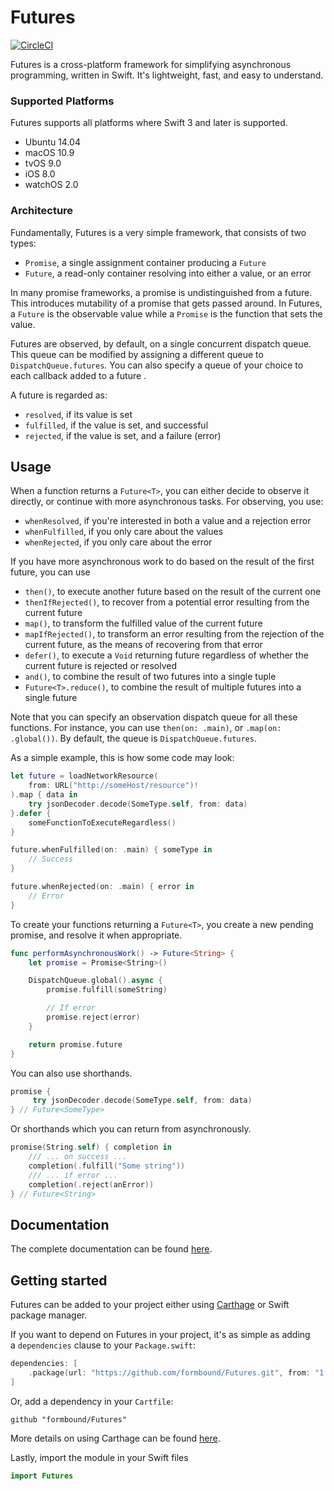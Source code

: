 # Futures
[![CircleCI](https://circleci.com/gh/formbound/Futures.svg?style=svg)](https://circleci.com/gh/formbound/Futures)

Futures is a cross-platform framework for simplifying asynchronous programming, written in Swift. It's lightweight, fast, and easy to understand.

### Supported Platforms

Futures supports all platforms where Swift 3 and later is supported.

* Ubuntu 14.04
* macOS 10.9
* tvOS 9.0
* iOS 8.0
* watchOS 2.0


### Architecture

Fundamentally, Futures is a very simple framework, that consists of two types:

* `Promise`, a single assignment container producing a `Future`
* `Future`, a read-only container resolving into either a value, or an error


In many promise frameworks, a promise is undistinguished from a future. This introduces mutability of a promise that gets passed around. In Futures, a `Future` is the observable value while a `Promise` is the function that sets the value.


Futures are observed, by default, on a single concurrent dispatch queue. This queue can be modified by assigning a different queue to `DispatchQueue.futures`. You can also specify a queue of your choice to each callback added to a future .


A future is regarded as:

* `resolved`, if its value is set
* `fulfilled`, if the value is set, and successful
* `rejected`, if the value is set, and a failure (error)


## Usage

When a function returns a `Future<T>`, you can either decide to observe it directly, or continue with more asynchronous tasks. For observing, you use:

* `whenResolved`, if you're interested in both a value and a rejection error 
* `whenFulfilled`, if you only care about the values
* `whenRejected`, if you only care about the error


If you have more asynchronous work to do based on the result of the first future, you can use

* `then()`, to execute another future based on the result of the current one
* `thenIfRejected()`, to recover from a potential error resulting from the current future
* `map()`, to transform the fulfilled value of the current future
* `mapIfRejected()`, to transform an error resulting from the rejection of the current future, as the means of recovering from that error
* `defer()`, to execute a `Void` returning future regardless of whether the current future is rejected or resolved
* `and()`, to combine the result of two futures into a single tuple
* `Future<T>.reduce()`, to combine the result of multiple futures into a single future


Note that you can specify an observation dispatch queue for all these functions. For instance, you can use `then(on: .main)`, or `.map(on: .global())`. By default, the queue is `DispatchQueue.futures`.

As a simple example, this is how some code may look:

```swift
let future = loadNetworkResource(
    from: URL("http://someHost/resource")!
).map { data in
    try jsonDecoder.decode(SomeType.self, from: data)
}.defer {
    someFunctionToExecuteRegardless()
}

future.whenFulfilled(on: .main) { someType in
    // Success
}

future.whenRejected(on: .main) { error in
    // Error
}
```

To create your functions returning a `Future<T>`, you create a new pending promise, and resolve it when appropriate.

```swift
func performAsynchronousWork() -> Future<String> {
    let promise = Promise<String>()

    DispatchQueue.global().async {
        promise.fulfill(someString)

        // If error
        promise.reject(error)
    }

    return promise.future
}
```

You can also use shorthands.

```swift
promise {
     try jsonDecoder.decode(SomeType.self, from: data)
} // Future<SomeType>
```

Or shorthands which you can return from asynchronously.
```swift
promise(String.self) { completion in
    /// ... on success ...
    completion(.fulfill("Some string"))
    /// ... if error ...
    completion(.reject(anError))
} // Future<String>
```


## Documentation

The complete documentation can be found [here](https://formbound.github.io/Futures/).

## Getting started

Futures can be added to your project either using [Carthage](https://github.com/Carthage/Carthage) or Swift package manager.


If you want to depend on Futures in your project, it's as simple as adding a `dependencies` clause to your `Package.swift`:

```swift
dependencies: [
    .package(url: "https://github.com/formbound/Futures.git", from: "1.1.0")
]
```

Or, add a dependency in your `Cartfile`:

```
github "formbound/Futures"
```

More details on using Carthage can be found [here](https://github.com/Carthage/Carthage#quick-start).

Lastly, import the module in your Swift files

```swift
import Futures
```

